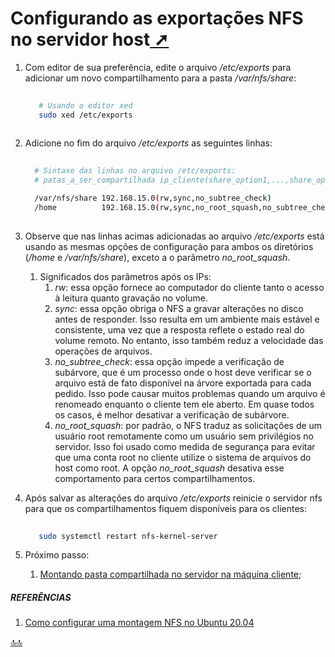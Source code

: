 <div class="header" id="myHeader">
  <div class="navbar" w3-include-html="/menu.inc"> </div>
</div>
<div class="title"><script> document.write(document.title);</script></div>  
<main>
<!-- markdownlint-disable-next-line -->
<span id="topo"><span>

# Configurando as exportações NFS no servidor host<a href="configurando_exportacoes_nfs_servidor_host.html" target="_blank" title="Pressione aqui para expandir este documento em nova aba." >  ➚ </a>

1. Com editor de sua preferência, edite o arquivo _/etc/exports_ para adicionar um novo compartilhamento para a pasta _/var/nfs/share_:

   ```sh
      
      # Usando o editor xed 
      sudo xed /etc/exports
      

   ```

2. Adicione no fim do arquivo _/etc/exports_ as seguintes linhas:
  
    ```sh
        
      # Sintaxe das linhas no arquivo /etc/exports: 
      # patas_a_ser_compartilhada ip_cliente(share_option1,...,share_optionN)     

      /var/nfs/share 192.168.15.0(rw,sync,no_subtree_check)
      /home          192.168.15.0(rw,sync,no_root_squash,no_subtree_check)
        

    ```

3. Observe que nas linhas acimas adicionadas ao arquivo _/etc/exports_ está usando as mesmas opções de configuração para ambos os diretórios (_/home_ e _/var/nfs/share_), exceto a o parâmetro _no_root_squash_.
   1. Significados dos parâmetros após os IPs:
      1. _rw_: essa opção fornece ao computador do cliente tanto o acesso à leitura quanto gravação no volume.
      2. _sync_: essa opção obriga o NFS a gravar alterações no disco antes de responder. Isso resulta em um ambiente mais estável e consistente, uma vez que a resposta reflete o estado real do volume remoto. No entanto, isso também reduz a velocidade das operações de arquivos.
      3. _no_subtree_check_: essa opção impede a verificação de subárvore, que é um processo onde o host deve verificar se o arquivo está de fato disponível na árvore exportada para cada pedido. Isso pode causar muitos problemas quando um arquivo é renomeado enquanto o cliente tem ele aberto. Em quase todos os casos, é melhor desativar a verificação de subárvore.
      4. _no_root_squash_: por padrão, o NFS traduz as solicitações de um usuário root remotamente como um usuário sem privilégios no servidor. Isso foi usado como medida de segurança para evitar que uma conta root no cliente utilize o sistema de arquivos do host como root. A opção _no_root_squash_ desativa esse comportamento para certos compartilhamentos.

4. Após salvar as alterações do arquivo _/etc/exports_ reinicie o servidor nfs para que os compartilhamentos fiquem disponíveis para os clientes:

    ```sh
        
       sudo systemctl restart nfs-kernel-server       

    ```

5. Próximo passo:
   1. [Montando pasta compartilhada no servidor na máquina cliente](./montando_pasta_compartilhada_do_servidor_no_cliente.html);

##### REFERÊNCIAS

1. [Como configurar uma montagem NFS no Ubuntu 20.04](https://www.digitalocean.com/community/tutorials/how-to-set-up-an-nfs-mount-on-ubuntu-20-04-pt)

</main>

<!-- markdownlint-disable-next-line -->
<script>  includeHTML(); FixHeader(window,"myHeader"); </script>
[🔝🔝](#topo "Retorna ao topo")